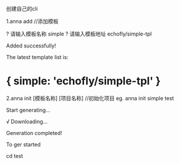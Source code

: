 创建自己的cli

1.anna add //添加模板  

? 请输入模板名称 simple
? 请输入模板地址 echofly/simple-tpl

Added successfully!

The latest template list is: 

{ simple: 'echofly/simple-tpl' }
==================================================

2.anna init [模板名称] [项目名称] //初始化项目 eg. anna init simple test

 Start generating... 

√ Downloading...

 Generation completed!

 To ger started

   cd test